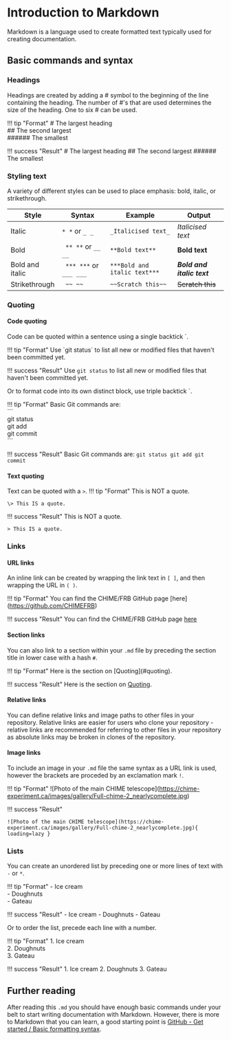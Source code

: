 # Introduction to Markdown

Markdown is a language used to create formatted text typically used for creating documentation.

## Basic commands and syntax

### Headings
Headings are created by adding a # symbol to the beginning of the line containing the heading. The number of #'s that are used determines the size of the heading. One to six # can be used.

!!! tip "Format"
	 # The largest heading <br />
	 ## The second largest <br />
	 ###### The smallest <br />

!!! success "Result"
	# The largest heading
	## The second largest
	###### The smallest

### Styling text
A variety of different styles can be used to place emphasis: bold, italic, or strikethrough.

| Style | Syntax | Example | Output |
| ----- | ------ | ------- | ------ |
| Italic | ` * * ` or `_ _`| `_Italicised text_` | _Italicised text_ |
| Bold | ` ** **` or `__ __ `| `**Bold text**` | **Bold text**|
| Bold and italic | ` *** ***` or `___ ___ `| `***Bold and italic text***` | ***Bold and italic text***|
| Strikethrough | ` ~~ ~~` | `~~Scratch this~~` | ~~Scratch this~~ |

### Quoting
#### Code quoting
Code can be quoted within a sentence using a single backtick `.

!!! tip "Format"
	Use \`git status\` to list all new or modified files that haven't been committed yet.

!!! success "Result"
	Use `git status` to list all new or modified files that haven't been committed yet.

Or to format code into its own distinct block, use triple backtick `.

!!! tip "Format"
	Basic Git commands are: <br />
	\`\`\` <br />
	git status <br />
	git add <br />
	git commit <br />
	\`\`\`

!!! success "Result"
	Basic Git commands are:
	```
	git status
	git add
	git commit
	```

#### Text quoting
Text can be quoted with a `>`.
!!! tip "Format"
	This is NOT a quote.
	
	\> This IS a quote.
!!! success "Result"
	This is NOT a quote.
	
	> This IS a quote.

### Links
#### URL links
An inline link can be created by wrapping the link text in `[ ]`, and then wrapping the URL in `( )`.

!!! tip "Format"
	You can find the CHIME/FRB GitHub page \[here]\(https://github.com/CHIMEFRB)

!!! success "Result"
	You can find the CHIME/FRB GitHub page [here](https://github.com/CHIMEFRB)

#### Section links
You can also link to a section within your `.md` file by preceding the section title in lower case with a hash `#`.

!!! tip "Format"
	Here is the section on \[Quoting]\(#quoting).

!!! success "Result"
	Here is the section on [Quoting](#quoting).

#### Relative links
You can define relative links and image paths to other files in your repository. Relative links are easier for users who clone your repository - relative links are recommended for referring to other files in your repository as absolute links may be broken in clones of the repository.


#### Image links
To include an image in your `.md` file the same syntax as a URL link is used, however the brackets are proceded by an exclamation mark `!`.

!!! tip "Format"
	!\[Photo of the main CHIME telescope]\(https://chime-experiment.ca/images/gallery/Full-chime-2_nearlycomplete.jpg)

!!! success "Result"

	![Photo of the main CHIME telescope](https://chime-experiment.ca/images/gallery/Full-chime-2_nearlycomplete.jpg){ loading=lazy }

### Lists
You can create an unordered list by preceding one or more lines of text with `-` or `*`.

!!! tip "Format"
	\- Ice cream <br/>
	\- Doughnuts <br/>
	\- Gateau <br/>

!!! success "Result"
	- Ice cream
	- Doughnuts
	- Gateau

Or to order the list, precede each line with a number.

!!! tip "Format"
	1. Ice cream <br/>
	2. Doughnuts <br/>
	3. Gateau <br/>

!!! success "Result"
	1. Ice cream
	2. Doughnuts
	3. Gateau

## Further reading
After reading this `.md` you should have enough basic commands under your belt to start writing documentation with Markdown. However, there is more to Markdown that you can learn, a good starting point is [GitHub - Get started / Basic formatting syntax](https://docs.github.com/en/get-started/writing-on-github/getting-started-with-writing-and-formatting-on-github/basic-writing-and-formatting-syntax).
